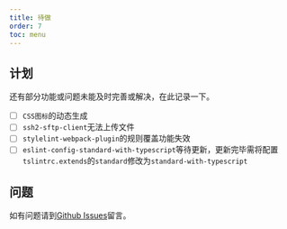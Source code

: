 ```yaml
---
title: 待做
order: 7
toc: menu
---
```


## 计划

还有部分功能或问题未能及时完善或解决，在此记录一下。

- [ ] `CSS图标`的动态生成
- [ ] `ssh2-sftp-client`无法上传文件
- [ ] `stylelint-webpack-plugin`的规则覆盖功能失效
- [ ] `eslint-config-standard-with-typescript`等待更新，更新完毕需将配置`tslintrc.extends`的`standard`修改为`standard-with-typescript`

## 问题

如有问题请到[Github Issues](https://github.com/JowayYoung/bruce/issues)留言。